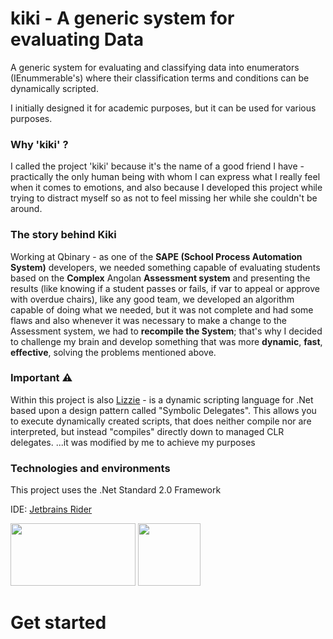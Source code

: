 
# kiki  - A generic system for evaluating Data
 A generic system for evaluating and classifying data into enumerators (IEnummerable's) where their classification terms and conditions can be dynamically scripted.

I initially designed it for academic purposes, but it can be used for various purposes.
### Why 'kiki' ?
I called the project 'kiki' because it's the name of a good friend I have - practically the only human being with whom I can express what I really feel when it comes to emotions, and also because I developed this project while trying to distract myself so as not to feel missing her while she couldn't be around.
### The story behind Kiki
 Working at Qbinary - as one of the **SAPE (School Process Automation System)** developers, we needed something capable of evaluating students based on the **Complex** Angolan **Assessment system** and presenting the results (like knowing if a student passes or fails, if var to appeal or approve with overdue chairs), like any good team, we developed an algorithm capable of doing what we needed, but it was not complete and had some flaws and also whenever it was necessary to make a change to the Assessment system, we had to **recompile the System**; that's why I decided to challenge my brain and develop something that was more **dynamic**, **fast**, **effective**, solving the problems mentioned above.
### Important :warning:
Within this project is also [Lizzie](https://github.com/polterguy/lizzie "Lizzie") - is a dynamic scripting language for .Net based upon a design pattern called "Symbolic Delegates". This allows you to execute dynamically created scripts, that does neither compile nor are interpreted, but instead "compiles" directly down to managed CLR delegates. ...it was modified by me to achieve my purposes
### Technologies and environments

This project uses the .Net Standard 2.0 Framework

IDE: [Jetbrains Rider](https://www.jetbrains.com/rider/)

<img src="https://user-images.githubusercontent.com/74734491/148679922-a0d46288-8d51-4748-bb33-96ee759eb7ef.jpg" alt="" data-canonical-src="https://user-images.githubusercontent.com/74734491/148679862-8607cc11-3fb7-46eb-8ae0-8be1729406a3.jpg" width="200" height="100" />  <img src="https://user-images.githubusercontent.com/74734491/148679100-3059af09-27af-464e-ac47-f10d91279f57.png" alt="" data-canonical-src="https://user-images.githubusercontent.com/74734491/148679100-3059af09-27af-464e-ac47-f10d91279f57.png" width="100" height="100" /> 
# Get started
